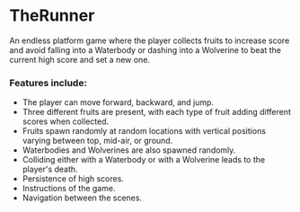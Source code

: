# TheRunner

An endless platform game where the player collects fruits to increase score and avoid falling into a Waterbody or dashing into a Wolverine to beat the current high score and set a new one.

### Features include:
- The player can move forward, backward, and jump.
- Three different fruits are present, with each type of fruit adding different scores when collected.
- Fruits spawn randomly at random locations with vertical positions varying between top, mid-air, or ground.
- Waterbodies and Wolverines are also spawned randomly.
- Colliding either with a Waterbody or with a Wolverine leads to the player's death.
- Persistence of high scores.
- Instructions of the game.
- Navigation between the scenes.
